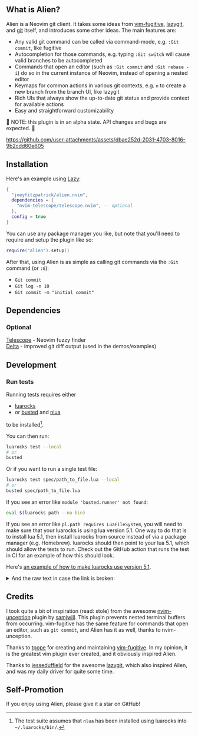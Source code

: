 ## What is Alien?

Alien is a Neovim git client. It takes some ideas from [vim-fugitive](https://github.com/tpope/vim-fugitive), [lazygit](https://github.com/jesseduffield/lazygit), and [git](https://git-scm.com/) itself, and introduces some other ideas. The main features are:
- Any valid git command can be called via command-mode, e.g. `:Git commit`, like fugitive
- Autocompletion for those commands, e.g. typing `:Git switch` will cause valid branches to be autocompleted
- Commands that open an editor (such as `:Git commit` and `:Git rebase -i`) do so in the current instance of Neovim, instead of opening a nested editor
- Keymaps for common actions in various git contexts, e.g. `n` to create a new branch from the branch UI, like lazygit
- Rich UIs that always show the up-to-date git status and provide context for available actions
- Easy and straightforward customizability

🚧 NOTE: this plugin is in an alpha state. API changes and bugs are expected. 🚧

https://github.com/user-attachments/assets/dbae252d-2031-4703-8016-9b2cdd60e605



## Installation

Here's an example using [Lazy](https://github.com/folke/lazy.nvim):

```lua
{
  "joeyfitzpatrick/alien.nvim",
  dependencies = {
    "nvim-telescope/telescope.nvim", -- optional
  },
  config = true
}

```

You can use any package manager you like, but note that you'll need to require and setup the plugin like so:

```lua
require("alien").setup()
```

After that, using Alien is as simple as calling git commands via the `:Git` command (or `:G`):
- `Git commit`
- `Git log -n 10`
- `Git commit -m "initial commit"`

## Dependencies

### Optional
[Telescope](https://github.com/nvim-telescope/telescope.nvim) - Neovim fuzzy finder\
[Delta](https://github.com/dandavison/delta) - improved git diff output (used in the demos/examples)


## Development

### Run tests


Running tests requires either

- [luarocks][luarocks]
- or [busted][busted] and [nlua][nlua]

to be installed[^1].

[^1]: The test suite assumes that `nlua` has been installed
      using luarocks into `~/.luarocks/bin/`.

You can then run:

```bash
luarocks test --local
# or
busted
```

Or if you want to run a single test file:

```bash
luarocks test spec/path_to_file.lua --local
# or
busted spec/path_to_file.lua
```

If you see an error like `module 'busted.runner' not found`:

```bash
eval $(luarocks path --no-bin)
```

If you see an error like `pl.path requires LuaFileSystem`, you will need to make sure that your luarocks is using lua version 5.1.
One way to do that is to install lua 5.1, then install luarocks from source instead of via a package manager (e.g. Homebrew).
luarocks should then point to your lua 5.1, which should allow the tests to run. Check out the GitHub action that runs the test in CI for an example of how this should look.

Here's [an example of how to make luarocks use version 5.1](https://github.com/nvim-lua/nvim-lua-plugin-template/issues/17#issuecomment-2283293723). 
<details>
    <summary>
And the raw text in case the link is broken:
    </summary>
Yes, this is the exact same error. So first busted.runner isn't found because you have to set the LUA_PATH and LUA_CPATH. Add this to your .bashrc, .zshrc or wherever.

```eval "$(luarocks path)"```
This will automatically set those variables. Ofc you can just run them, but you will have to do it everytime you want to run luarocks test.

Now rerun the test command, you should get a different error.
The next step is to uninstall lua and luarocks and clean all the lua related files. This is because luarocks really badly handles the case where there are multiple lua versions and may still compile shared objects against the wrong one. (Related issue)

Here are example commands for Debian which is what I use, you have to change them to fit your package manager. Here is a simple command to find related lua files.

# This should list lua related files in /usr/share lib and include
# It removes errors
```find /usr/{share,lib,include} -name "*lua*" 2>/dev/null```
I'd advise against directly piping this into rm, you may have programs who have an embedded lua version, make sure you only delete the ones installed by lua package.
For safety, since you're deleting files as root, I advise you do something like this

```sudo -s # Become root```
```alias rm='rm -i' # Always ask for confirmation```
# Then do your thing
Once it's done, install the following packages (names may vary depending on your distro)
```
lua5.1
luajit
liblua5.1-0
luarocks
```
And now your tests should work fine!

Note: I don't know if manually deleting lua related files is necessary or safe. I'm pretty sure it is, especially the /usr/include file which is the one luarocks shared objects use. Maybe using apt purge to uninstall the packages would have deleted those, I don't know
</details>

## Credits
I took quite a bit of inspiration (read: stole) from the awesome [nvim-unception](https://github.com/samjwill/nvim-unception) plugin by [samjwill](https://github.com/samjwill). This plugin prevents nested terminal buffers from occurring. vim-fugitive has the same feature for commands that open an editor, such as `git commit`, and Alien has it as well, thanks to nvim-unception.

Thanks to [tpope](https://github.com/tpope) for creating and maintaining [vim-fugitive](https://github.com/tpope/vim-fugitive). In my opinion, it is the greatest vim plugin ever created, and it obviously inspired Alien.

Thanks to [jesseduffield](https://github.com/jesseduffield) for the awesome [lazygit](https://github.com/jesseduffield/lazygit), which also inspired Alien, and was my daily driver for quite some time.

## Self-Promotion
If you enjoy using Alien, please give it a star on GitHub!

[rockspec-format]: https://github.com/luarocks/luarocks/wiki/Rockspec-format
[luarocks]: https://luarocks.org
[luarocks-api-key]: https://luarocks.org/settings/api-keys
[gh-actions-secrets]: https://docs.github.com/en/actions/security-guides/encrypted-secrets#creating-encrypted-secrets-for-a-repository
[busted]: https://lunarmodules.github.io/busted/
[nlua]: https://github.com/mfussenegger/nlua
[use-this-template]: https://github.com/new?template_name=nvim-lua-plugin-template&template_owner=nvim-lua

